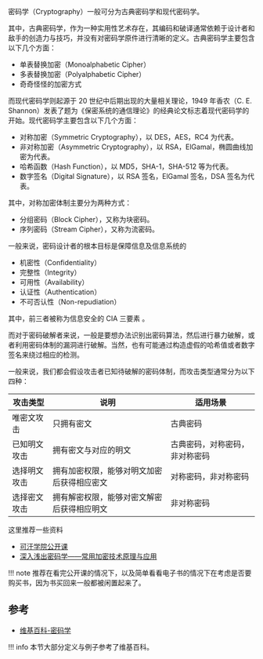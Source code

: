 密码学（Cryptography）一般可分为古典密码学和现代密码学。

其中，古典密码学，作为一种实用性艺术存在，其编码和破译通常依赖于设计者和敌手的创造力与技巧，并没有对密码学原件进行清晰的定义。古典密码学主要包含以下几个方面：

- 单表替换加密（Monoalphabetic Cipher）
- 多表替换加密（Polyalphabetic Cipher）
- 奇奇怪怪的加密方式

而现代密码学则起源于 20 世纪中后期出现的大量相关理论，1949 年香农（C. E. Shannon）发表了题为《保密系统的通信理论》的经典论文标志着现代密码学的开始。现代密码学主要包含以下几个方面：

- 对称加密（Symmetric Cryptography），以 DES，AES，RC4 为代表。
- 非对称加密（Asymmetric Cryptography），以 RSA，ElGamal，椭圆曲线加密为代表。
- 哈希函数（Hash Function），以 MD5，SHA-1，SHA-512 等为代表。
- 数字签名（Digital Signature），以 RSA 签名，ElGamal 签名，DSA 签名为代表。

其中，对称加密体制主要分为两种方式：

- 分组密码（Block Cipher），又称为块密码。
- 序列密码（Stream Cipher），又称为流密码。

一般来说，密码设计者的根本目标是保障信息及信息系统的

- 机密性（Confidentiality）
- 完整性（Integrity）
- 可用性（Availability）
- 认证性（Authentication）
- 不可否认性（Non-repudiation）

其中，前三者被称为信息安全的 CIA 三要素 。

而对于密码破解者来说，一般是要想办法识别出密码算法，然后进行暴力破解，或者利用密码体制的漏洞进行破解。当然，也有可能通过构造虚假的哈希值或者数字签名来绕过相应的检测。

一般来说，我们都会假设攻击者已知待破解的密码体制，而攻击类型通常分为以下四种：

| 攻击类型     | 说明                                       | 适用场景                       |
| ------------ | ------------------------------------------ | ------------------------------ |
| 唯密文攻击   | 只拥有密文                                 | 古典密码                       |
| 已知明文攻击 | 拥有密文与对应的明文                       | 古典密码，对称密码，非对称密码 |
| 选择明文攻击 | 拥有加密权限，能够对明文加密后获得相应密文 | 对称密码，非对称密码           |
| 选择密文攻击 | 拥有解密权限，能够对密文解密后获得相应明文 | 非对称密码                     |

这里推荐一些资料

- [可汗学院公开课](http://open.163.com/special/Khan/moderncryptography.html)
- [深入浅出密码学——常用加密技术原理与应用](https://github.com/yuankeyang/python/blob/master/%E3%80%8A%E6%B7%B1%E5%85%A5%E6%B5%85%E5%87%BA%E5%AF%86%E7%A0%81%E5%AD%A6%E2%80%94%E2%80%94%E5%B8%B8%E7%94%A8%E5%8A%A0%E5%AF%86%E6%8A%80%E6%9C%AF%E5%8E%9F%E7%90%86%E4%B8%8E%E5%BA%94%E7%94%A8%E3%80%8B.pdf)

!!! note
    推荐在看完公开课的情况下，以及简单看看电子书的情况下在考虑是否要购买书，因为书买回来一般都被闲置起来了。

## 参考

- [维基百科-密码学](https://zh.wikipedia.org/wiki/%E5%AF%86%E7%A0%81%E5%AD%A6)

!!! info
    本节大部分定义与例子参考了维基百科。
